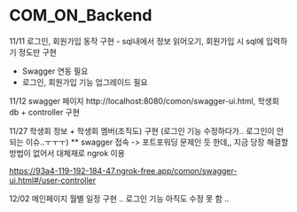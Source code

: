 # COM_ON_Backend

11/11 로그인, 회원가입 동작 구현 - sql내에서 정보 읽어오기, 회원가입 시 sql에 입력하기 정도만 구현
* Swagger 연동 필요
* 로그인, 회원가입 기능 업그레이드 필요 

11/12 swagger 페이지 http://localhost:8080/comon/swagger-ui.html, 학생회 db + controller 구현 

11/27 학생회 정보 + 학생회 멤버(조직도) 구현 (로그인 기능 수정하다가.. 로그인이 안되는 이슈..ㅜㅜㅜ)
** swagger 접속 -> 포트포워딩 문제인 듯 한데,, 지금 당장 해결할 방법이 없어서 대체재로 ngrok 이용

https://93a4-119-192-184-47.ngrok-free.app/comon/swagger-ui.html#/user-controller

12/02 메인페이지 월별 일정 구현 .. 로그인 기능 아직도 수정 못 함 .. 
